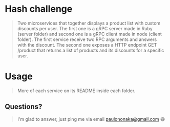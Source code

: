 # Hash challenge

> Two microservices that together displays a product list with custom discounts per user. The first one is a gRPC server made in Ruby (server folder) and second one is a gRPC client made in node (client folder). The first service receive two RPC arguments and answers with the discount. The second one exposes a HTTP endpoint GET /product that returns a list of products and its discounts for a specific user.

# Usage

> More of each service on its README inside each folder.

## Questions?

>I'm glad to answer, just ping me via email paulononaka@gmail.com 😄
